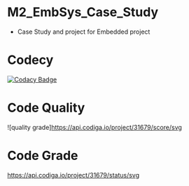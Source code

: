 # M2_EmbSys_Case_Study

* Case Study and project for Embedded project


# Codecy

[![Codacy Badge](https://app.codacy.com/project/badge/Grade/3e387cdc35d3432991052d1175f5db88)](https://www.codacy.com/gh/kashyapshah26/M2_EmbSys_/dashboard?utm_source=github.com&amp;utm_medium=referral&amp;utm_content=kashyapshah26/M2_EmbSys_&amp;utm_campaign=Badge_Grade)

# Code Quality
![quality grade]https://api.codiga.io/project/31679/score/svg

# Code Grade
https://api.codiga.io/project/31679/status/svg
